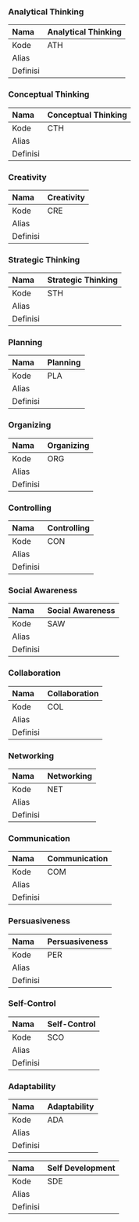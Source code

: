 ### Analytical Thinking

Nama | Analytical Thinking
:----|:----
Kode | ATH
Alias | 
Definisi | 

### Conceptual Thinking

Nama | Conceptual Thinking
:----|:----
Kode | CTH
Alias | 
Definisi | 

### Creativity

Nama | Creativity
:----|:----
Kode | CRE
Alias | 
Definisi |

### Strategic Thinking

Nama | Strategic Thinking
:----|:----
Kode | STH
Alias | 
Definisi |

### Planning

Nama | Planning
:----|:----
Kode | PLA
Alias | 
Definisi |

### Organizing

Nama | Organizing
:----|:----
Kode | ORG
Alias | 
Definisi |

### Controlling

Nama | Controlling
:----|:----
Kode | CON
Alias | 
Definisi |

### Social Awareness

Nama | Social Awareness
:----|:----
Kode | SAW
Alias | 
Definisi |

### Collaboration

Nama | Collaboration
:----|:----
Kode | COL
Alias | 
Definisi |

### Networking

Nama | Networking
:----|:----
Kode | NET
Alias | 
Definisi |

### Communication

Nama | Communication
:----|:----
Kode | COM
Alias | 
Definisi |

### Persuasiveness

Nama | Persuasiveness
:----|:----
Kode | PER
Alias | 
Definisi |

### Self-Control

Nama | Self-Control
:----|:----
Kode | SCO
Alias | 
Definisi |

### Adaptability

Nama | Adaptability
:----|:----
Kode | ADA
Alias | 
Definisi |

Nama | Self Development
:----|:----
Kode | SDE
Alias | 
Definisi |
